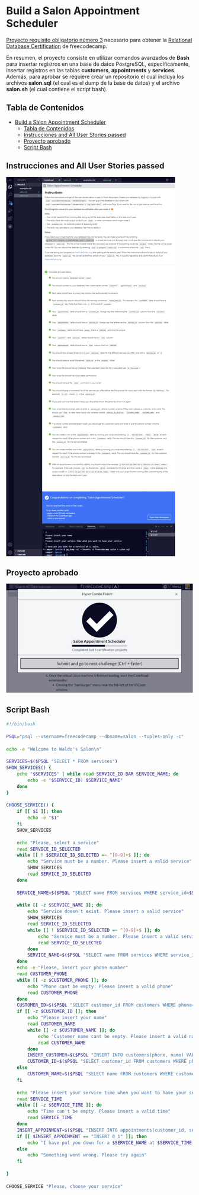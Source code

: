 # Build a Salon Appointment Scheduler

[Proyecto requisito obligatorio número 3](https://www.freecodecamp.org/learn/relational-database/build-a-salon-appointment-scheduler-project/build-a-salon-appointment-scheduler) necesario para obtener la [Relational Database Certification](https://www.freecodecamp.org/learn/relational-database/) de freecodecamp.

En resumen, el proyecto consiste en utilizar comandos avanzados de **Bash** para insertar registros en una base de datos PostgreSQL, específicamente, insertar registros en las tablas **customers**, **appointments** y **services**. Además, para aprobar se requiere crear un repositorio el cual incluya los archivos **salon.sql** (el cual es el dump de la base de datos) y el archivo **salon.sh** (el cual contiene el script bash).

## Tabla de Contenidos

- [Build a Salon Appointment Scheduler](#build-a-salon-appointment-scheduler)
  - [Tabla de Contenidos](#tabla-de-contenidos)
  - [Instrucciones and All User Stories passed](#instrucciones-and-all-user-stories-passed)
  - [Proyecto aprobado](#proyecto-aprobado)
  - [Script Bash](#script-bash)

## Instrucciones and All User Stories passed

![Instrucciones](./screenshots/instrucciones.webp)

## Proyecto aprobado

![Proyecto aprobado](./screenshots/passed.webp)

## Script Bash

```bash
#!/bin/bash

PSQL="psql --username=freecodecamp --dbname=salon --tuples-only -c"

echo -e "Welcome to Waldo's Salon\n"

SERVICES=$($PSQL "SELECT * FROM services")
SHOW_SERVICES() {
    echo "$SERVICES" | while read SERVICE_ID BAR SERVICE_NAME; do
        echo -e "$SERVICE_ID) $SERVICE_NAME"
    done
}

CHOOSE_SERVICE() {
    if [[ $1 ]]; then
        echo -e "$1"
    fi
    SHOW_SERVICES

    echo "Please, select a service"
    read SERVICE_ID_SELECTED
    while [[ ! $SERVICE_ID_SELECTED =~ ^[0-9]+$ ]]; do
        echo "Service must be a number. Please insert a valid service"
        SHOW_SERVICES
        read SERVICE_ID_SELECTED
    done

    SERVICE_NAME=$($PSQL "SELECT name FROM services WHERE service_id=$SERVICE_ID_SELECTED" | sed 's/ //')

    while [[ -z $SERVICE_NAME ]]; do
        echo "Service doesn't exist. Please insert a valid service"
        SHOW_SERVICES
        read SERVICE_ID_SELECTED
        while [[ ! $SERVICE_ID_SELECTED =~ ^[0-9]+$ ]]; do
            echo "Service must be a number. Please insert a valid service"
            read SERVICE_ID_SELECTED
        done
        SERVICE_NAME=$($PSQL "SELECT name FROM services WHERE service_id=$SERVICE_ID_SELECTED" | sed 's/ //')
    done
    echo -e "Please, insert your phone number"
    read CUSTOMER_PHONE
    while [[ -z $CUSTOMER_PHONE ]]; do
        echo "Phone cant be empty. Please insert a valid phone"
        read CUSTOMER_PHONE
    done
    CUSTOMER_ID=$($PSQL "SELECT customer_id FROM customers WHERE phone='$CUSTOMER_PHONE'")
    if [[ -z $CUSTOMER_ID ]]; then
        echo "Please insert your name"
        read CUSTOMER_NAME
        while [[ -z $CUSTOMER_NAME ]]; do
            echo "Customer name cant be empty. Please insert a valid name"
            read CUSTOMER_NAME
        done
        INSERT_CUSTOMER=$($PSQL "INSERT INTO customers(phone, name) VALUES('$CUSTOMER_PHONE', '$CUSTOMER_NAME')")
        CUSTOMER_ID=$($PSQL "SELECT customer_id FROM customers WHERE phone='$CUSTOMER_PHONE'")
    else
        CUSTOMER_NAME=$($PSQL "SELECT name FROM customers WHERE customer_id=$CUSTOMER_ID" | sed 's/ //')
    fi

    echo "Please insert your service time when you want to have your service"
    read SERVICE_TIME
    while [[ -z $SERVICE_TIME ]]; do
        echo "Time can't be empty. Please insert a valid time"
        read SERVICE_TIME
    done
    INSERT_APPOINMENT=$($PSQL "INSERT INTO appointments(customer_id, service_id, time) VALUES($CUSTOMER_ID, $SERVICE_ID_SELECTED, '$SERVICE_TIME')")
    if [[ $INSERT_APPOINMENT == "INSERT 0 1" ]]; then
        echo "I have put you down for a $SERVICE_NAME at $SERVICE_TIME, $CUSTOMER_NAME."
    else
        echo "Something went wrong. Please try again"
    fi

}

CHOOSE_SERVICE "Please, choose your service"
```
